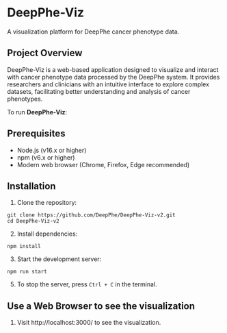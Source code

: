 # DeepPhe-Viz

A visualization platform for DeepPhe cancer phenotype data.

## Project Overview

DeepPhe-Viz is a web-based application designed to visualize and interact with cancer phenotype data processed by the DeepPhe system. It provides researchers and clinicians with an intuitive interface to explore complex datasets, facilitating better understanding and analysis of cancer phenotypes.

To run **DeepPhe-Viz**:

## Prerequisites

- Node.js (v16.x or higher)
- npm (v6.x or higher)
- Modern web browser (Chrome, Firefox, Edge recommended)

## Installation

1. Clone the repository:
```
git clone https://github.com/DeepPhe/DeepPhe-Viz-v2.git
cd DeepPhe-Viz-v2
```

2. Install dependencies:
```
npm install
```
3. Start the development server:
```
npm run start
```
5. To stop the server, press `Ctrl + C` in the terminal.


## Use a Web Browser to see the visualization

1. Visit http://localhost:3000/ to see the visualization.
